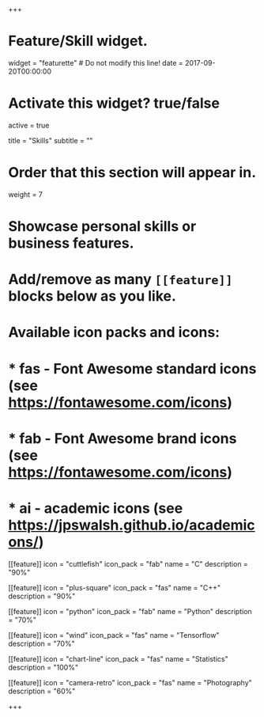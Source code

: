 +++
# Feature/Skill widget.
widget = "featurette"  # Do not modify this line!
date = 2017-09-20T00:00:00

# Activate this widget? true/false
active = true

title = "Skills"
subtitle = ""

# Order that this section will appear in.
weight = 7

# Showcase personal skills or business features.
# 
# Add/remove as many `[[feature]]` blocks below as you like.
# 
# Available icon packs and icons:
# * fas - Font Awesome standard icons (see https://fontawesome.com/icons)
# * fab - Font Awesome brand icons (see https://fontawesome.com/icons)
# * ai - academic icons (see https://jpswalsh.github.io/academicons/)

[[feature]]
  icon = "cuttlefish"
  icon_pack = "fab"
  name = "C"
  description = "90%"
  
  [[feature]]
  icon = "plus-square"
  icon_pack = "fas"
  name = "C++"
  description = "90%"
  
  [[feature]]
  icon = "python"
  icon_pack = "fab"
  name = "Python"
  description = "70%"
  
   [[feature]]
  icon = "wind"
  icon_pack = "fas"
  name = "Tensorflow"
  description = "70%"
  
[[feature]]
  icon = "chart-line"
  icon_pack = "fas"
  name = "Statistics"
  description = "100%"  
  
[[feature]]
  icon = "camera-retro"
  icon_pack = "fas"
  name = "Photography"
  description = "60%"

+++
